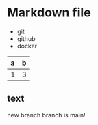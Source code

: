 # Markdown file

- git
- github
- docker

|a|b|
|:-|:-|
|1|3|


## text

new branch
branch is main!
